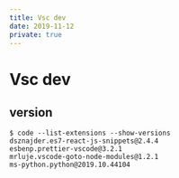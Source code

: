 ```yaml
---
title: Vsc dev
date: 2019-11-12
private: true
---
```

# Vsc dev
## version
    $ code --list-extensions --show-versions
    dsznajder.es7-react-js-snippets@2.4.4
    esbenp.prettier-vscode@3.2.1
    mrluje.vscode-goto-node-modules@1.2.1
    ms-python.python@2019.10.44104